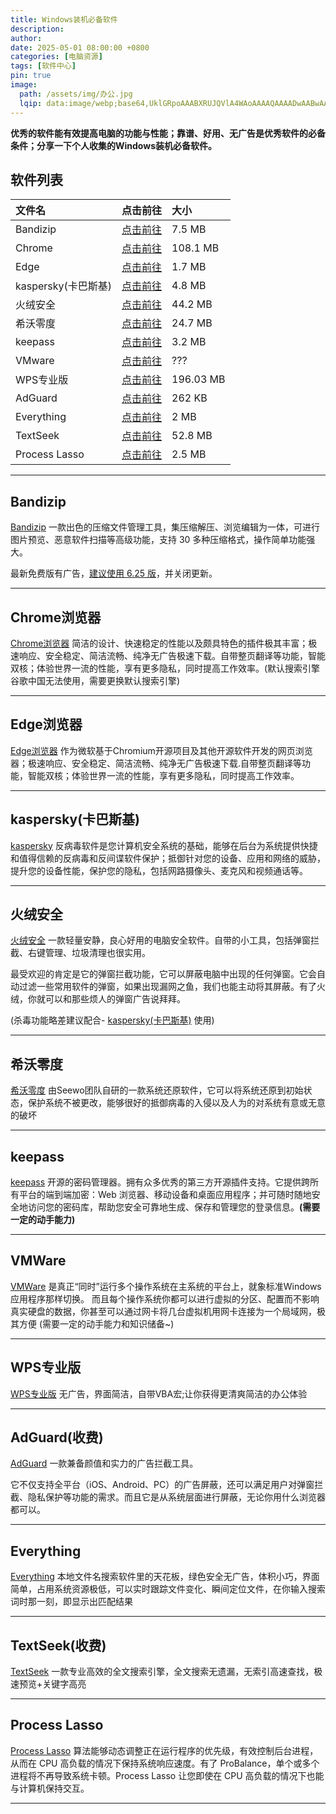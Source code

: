 ```yaml
---
title: Windows装机必备软件
description: 
author: 
date: 2025-05-01 08:00:00 +0800
categories: [电脑资源]
tags: [软件中心]
pin: true
image:
  path: /assets/img/办公.jpg
  lqip: data:image/webp;base64,UklGRpoAAABXRUJQVlA4WAoAAAAQAAAADwAABwAAQUxQSDIAAAARL0AmbZurmr57yyIiqE8oiG0bejIYEQTgqiDA9vqnsUSI6H+oAERp2HZ65qP/VIAWAFZQOCBCAAAA8AEAnQEqEAAIAAVAfCWkAALp8sF8rgRgAP7o9FDvMCkMde9PK7euH5M1m6VWoDXf2FkP3BqV0ZYbO6NA/VFIAAAA
---
```


**优秀的软件能有效提高电脑的功能与性能；靠谱、好用、无广告是优秀软件的必备条件；分享一下个人收集的Windows装机必备软件。**

## 软件列表

| 文件名| 点击前往 | 大小 |
| :---------| :--- | :--- |
| Bandizip |  [点击前往](https://www.ilanzou.com/s/Qu2ZZoDk)  | 7.5 MB |
| Chrome |  [点击前往](https://www.google.com/chrome)  | 108.1 MB |
| Edge |  [点击前往](https://www.microsoft.com/zh-cn/edge/download?form=EDGEAB)  | 1.7 MB |
| kaspersky(卡巴斯基) |  [点击前往](https://www.kaspersky.com.cn/free-antivirus)  | 4.8 MB |
| 火绒安全 |  [点击前往](https://www.huorong.cn)  | 44.2 MB |
| 希沃零度 |  [点击前往](https://www.ilanzou.com/s/na1Z0iPl)  | 24.7 MB |
| keepass |  [点击前往](https://keepass.info/)  | 3.2 MB |
| VMware |  [点击前往](https://www.vmware.com/products/desktop-hypervisor/workstation-and-fusion)  | ??? |
| WPS专业版 |  [点击前往](https://www.ilanzou.com/s/rqCZZKDN)  | 196.03 MB |
| AdGuard |  [点击前往](https://adguard.com/zh_cn/welcome.html)  | 262 KB |
| Everything |  [点击前往](https://www.voidtools.com)  | 2 MB |
| TextSeek |  [点击前往](https://www.textseek.net/cn)  | 52.8 MB |
| Process Lasso |  [点击前往](https://bitsum.com/?#downloads)  | 2.5 MB |


---
## Bandizip

[Bandizip](https://www.bandisoft.com/bandizip/) 一款出色的压缩文件管理工具，集压缩解压、浏览编辑为一体，可进行图片预览、恶意软件扫描等高级功能，支持 30 多种压缩格式，操作简单功能强大。

最新免费版有广告，[建议使用 6.25 版](https://www.ilanzou.com/s/Qu2ZZoDk)，并关闭更新。

---

## Chrome浏览器

[Chrome浏览器](https://www.google.com/chrome) 简洁的设计、快速稳定的性能以及颇具特色的插件极其丰富；极速响应、安全稳定、简洁流畅、纯净无广告极速下载。自带整页翻译等功能，智能双核；体验世界一流的性能，享有更多隐私，同时提高工作效率。(默认搜索引擎谷歌中国无法使用，需要更换默认搜索引擎)

---
## Edge浏览器

[Edge浏览器](https://www.microsoft.com/zh-cn/edge/download?form=EDGEAB) 作为微软基于Chromium开源项目及其他开源软件开发的网页浏览器；极速响应、安全稳定、简洁流畅、纯净无广告极速下载.自带整页翻译等功能，智能双核；体验世界一流的性能，享有更多隐私，同时提高工作效率。

---
## kaspersky(卡巴斯基)

[kaspersky](https://www.kaspersky.com.cn/free-antivirus) 反病毒软件是您计算机安全系统的基础，能够在后台为系统提供快捷和值得信赖的反病毒和反间谍软件保护；抵御针对您的设备、应用和网络的威胁，提升您的设备性能，保护您的隐私，包括网路摄像头、麦克风和视频通话等。

---
## 火绒安全

[火绒安全](https://www.huorong.cn) 一款轻量安静，良心好用的电脑安全软件。自带的小工具，包括弹窗拦截、右键管理、垃圾清理也很实用。

最受欢迎的肯定是它的弹窗拦截功能，它可以屏蔽电脑中出现的任何弹窗。它会自动过滤一些常用软件的弹窗，如果出现漏网之鱼，我们也能主动将其屏蔽。有了火绒，你就可以和那些烦人的弹窗广告说拜拜。

(杀毒功能略差建议配合- [kaspersky(卡巴斯基)](#mulu3) 使用)

---
## 希沃零度
  
[希沃零度](https://www.ilanzou.com/s/na1Z0iPl) 由Seewo团队自研的一款系统还原软件，它可以将系统还原到初始状态，保护系统不被更改，能够很好的抵御病毒的入侵以及人为的对系统有意或无意的破坏

---
## keepass

[keepass](https://keepass.info/) 开源的密码管理器。拥有众多优秀的第三方开源插件支持。它提供跨所有平台的端到端加密：Web 浏览器、移动设备和桌面应用程序；并可随时随地安全地访问您的密码库，帮助您安全可靠地生成、保存和管理您的登录信息。**(需要一定的动手能力)**

---
## VMWare

[VMWare](https://www.vmware.com/products/desktop-hypervisor/workstation-and-fusion) 是真正“同时”运行多个操作系统在主系统的平台上，就象标准Windows应用程序那样切换。 而且每个操作系统你都可以进行虚拟的分区、配置而不影响真实硬盘的数据，你甚至可以通过网卡将几台虚拟机用网卡连接为一个局域网，极其方便 (需要一定的动手能力和知识储备~)

---
## WPS专业版

[WPS专业版](https://www.ilanzou.com/s/rqCZZKDN) 无广告，界面简洁，自带VBA宏;让你获得更清爽简洁的办公体验

---
## AdGuard(收费)

[AdGuard](https://adguard.com/zh_cn/welcome.html) 一款兼备颜值和实力的广告拦截工具。

它不仅支持全平台（iOS、Android、PC）的广告屏蔽，还可以满足用户对弹窗拦截、隐私保护等功能的需求。而且它是从系统层面进行屏蔽，无论你用什么浏览器都可以。

---
## Everything

[Everything](https://www.voidtools.com) 本地文件名搜索软件里的天花板，绿色安全无广告，体积小巧，界面简单，占用系统资源极低，可以实时跟踪文件变化、瞬间定位文件，在你输入搜索词时那一刻，即显示出匹配结果

---
## TextSeek(收费)

[TextSeek](https://www.textseek.net/cn) 一款专业高效的全文搜索引擎，全文搜索无遗漏，无索引高速查找，极速预览+关键字高亮

---
## Process Lasso

[Process Lasso](https://bitsum.com/?#downloads)  算法能够动态调整正在运行程序的优先级，有效控制后台进程，从而在 CPU 高负载的情况下保持系统响应速度。有了 ProBalance，单个或多个进程将不再导致系统卡顿。Process Lasso 让您即使在 CPU 高负载的情况下也能与计算机保持交互。

---
